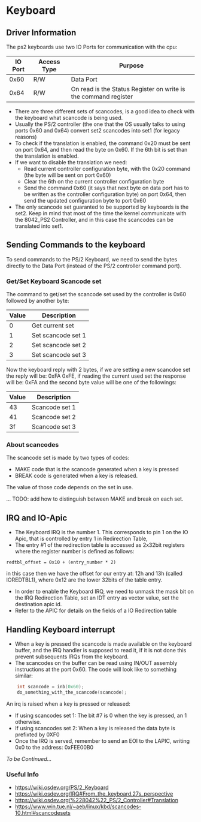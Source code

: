 # Keyboard 

## Driver Information

The ps2 keyboards use two IO Ports for communication with the cpu: 

| IO Port | Access Type | Purpose                                                         |
|---------|-------------|-----------------------------------------------------------------|
|  0x60   | R/W         | Data Port                                                       | 
|  0x64   | R/W         | On read is the Status Register on write is the command register | 

* There are three different sets of scancodes, is a good idea to check with the keyboard what scancode is being used. 
* Usually the PS/2 controller (the one that the OS usually talks to using ports 0x60 and 0x64) convert set2 scancodes into set1 (for legacy reasons)
* To check if the translation is enabled, the command 0x20 must be sent on port 0x64, and then read the byte on 0x60. If the 6th bit is set than the translation is enabled. 
* If we want to disable the translation we need: 
   - Read current controller configuration byte, with the 0x20 command (the byte will be sent on port 0x60)
   - Clear the 6th on the current controller configuration byte
   - Send the command 0x60 (it says that next byte on data port has to be written as the controller configuration byte) on port 0x64, then send the updated configuration byte to port 0x60
* The only scancode set guaranted to be supported by keyboards is the set2. Keep in mind that most of the time the kernel communicate with the 8042_PS2 Controller, and in this case the scancodes can be translated into set1.

## Sending Commands to the keyboard

To send commands to the PS/2 Keyboard, we need to send the bytes directly to the Data Port (instead of the PS/2 controller command port). 

### Get/Set Keyboard Scancode set

The command to get/set the scancode set used by the controller is 0x60 followed by another byte: 

| Value | Description           |
|-------|-----------------------|
|   0   | Get current set       |
|   1   | Set scancode set 1    |
|   2   | Set scancode set 2    |
|   3   | Set scancode set 3    |

Now the keyboard reply with 2 bytes, if we are setting a new scancdoe set the reply will be: 0xFA 0xFE, if reading the current used set the response will be: 0xFA and the second byte value will be one of the followings:

| Value | Description       |
|-------|-------------------|
|   43  | Scancode set 1    |
|   41  | Scancode set 2    |
|   3f  | Scancode set 3    |

### About scancodes 

The scancode set is made by two types of codes: 

* MAKE code that is the scancode generated when a key is pressed 
* BREAK code is generated when a key is released.

The value of those code depends on the set in use.

... TODO: add how to distinguish between MAKE and break on each set. 

## IRQ and IO-Apic

* The Keyboard IRQ is the number 1. This corresponds to pin 1 on the IO Apic, that is controlled by entry 1 in Redirection Table, 
* The entry #1 of the redirection table is accessed as 2x32bit registers where the register number is defined as follows: 
```
redtbl_offset = 0x10 + (entry_number * 2)
```
in this case then we have the offset for our entry at:  12h and 13h (called IOREDTBL1), where 0x12 are the lower 32bits of the table entry. 
* In order to enable the Keyboard IRQ, we need to unmask the mask bit on the IRQ Redirection Table, set an IDT entry as vector value, set the destination apic id.
* Refer to the APIC for details on the fields of a IO Redirection table

## Handling Keyboard interrupt

* When a key is pressed the scancode is made available on the keyboard buffer, and the IRQ handler is supposed to read it, if it is not done this prevent subsequents IRQs from the keyboard.
* The scancodes on the buffer can be read using IN/OUT assembly instructions at the port 0x60. The code will look like to something similar: 
```C
    int scancode = inb(0x60);
    do_something_with_the_scancode(scancode);
```
An irq is raised when a key is pressed or released: 

* If using scancodes set 1: The bit #7 is 0 when the key is pressed, an 1 otherwise.
* If using scancodes set 2: When a key is released the data byte is prefixted by 0XF0
* Once the IRQ is served, remember to send an EOI to the LAPIC, writing 0x0 to the address: 0xFEE00B0

*To be Continued...*
### Useful Info

* https://wiki.osdev.org/PS/2_Keyboard 
* https://wiki.osdev.org/IRQ#From_the_keyboard.27s_perspective
* https://wiki.osdev.org/%228042%22_PS/2_Controller#Translation
* https://www.win.tue.nl/~aeb/linux/kbd/scancodes-10.html#scancodesets
